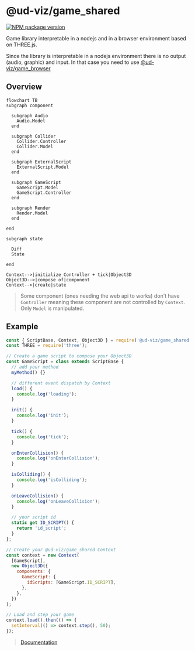 # @ud-viz/game_shared

[![NPM package version](https://badgen.net/npm/v/@ud-viz/game_shared)](https://npmjs.com/package/@ud-viz/game_shared)

Game library interpretable in a nodejs and in a browser environment based on THREE.js.

Since the library is interpretable in a nodejs environment there is no output (audio, graphic) and input. In that case you need to use [@ud-viz/game_browser](../game_browser/Readme.md)

## Overview

```mermaid
flowchart TB
subgraph component

  subgraph Audio
    Audio.Model
  end

  subgraph Collider
    Collider.Controller
    Collider.Model
  end

  subgraph ExternalScript
    ExternalScript.Model
  end

  subgraph GameScript
    GameScript.Model
    GameScript.Controller
  end

  subgraph Render
    Render.Model
  end

end

subgraph state

  Diff
  State

end

Context-->|initialize Controller + tick|Object3D
Object3D-->|compose of|component
Context-->|create|state
```

> Some component (ones needing the web api to works) don't have `Controller` meaning these component are not controlled by `Context`. Only `Model` is manipulated.

## Example

```js
const { ScriptBase, Context, Object3D } = require('@ud-viz/game_shared');
const THREE = require('three');

// Create a game script to compose your Object3D
const GameScript = class extends ScriptBase {
  // add your method
  myMethod() {}

  // different event dispatch by Context
  load() {
    console.log('loading');
  }

  init() {
    console.log('init');
  }

  tick() {
    console.log('tick');
  }

  onEnterCollision() {
    console.log('onEnterCollision');
  }

  isColliding() {
    console.log('isColliding');
  }

  onLeaveCollision() {
    console.log('onLeaveCollision');
  }

  // your script id
  static get ID_SCRIPT() {
    return 'id_script';
  }
};

// Create your @ud-viz/game_shared Context
const context = new Context(
  [GameScript],
  new Object3D({
    components: {
      GameScript: {
        idScripts: [GameScript.ID_SCRIPT],
      },
    },
  })
);

// Load and step your game
context.load().then(() => {
  setInterval(() => context.step(), 50);
});
```

> [Documentation](https://vcityteam.github.io/UD-Viz/html/game_shared/)
